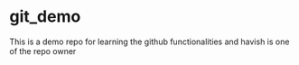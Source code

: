 # git_demo

This is a demo repo for learning the github functionalities and havish is one of the repo owner
